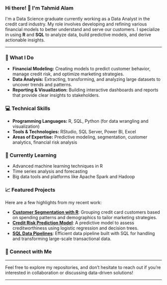 
### Hi there! 👋 I'm Tahmid Alam

I'm a Data Science graduate currently working as a Data Analyst in the credit card industry. My role involves developing and refining various financial models to better understand and serve our customers. I specialize in using **R** and **SQL** to analyze data, build predictive models, and derive actionable insights.

---

### 💼 What I Do

- **Financial Modeling:** Creating models to predict customer behavior, manage credit risk, and optimize marketing strategies.
- **Data Analysis:** Extracting, transforming, and analyzing large datasets to uncover trends and patterns.
- **Reporting & Visualization:** Building interactive dashboards and reports that provide clear insights to stakeholders.

### 💻 Technical Skills

- **Programming Languages:** R, SQL, Python (for data wrangling and visualization)
- **Tools & Technologies:** RStudio, SQL Server, Power BI, Excel
- **Areas of Expertise:** Predictive modeling, segmentation, customer analytics, financial risk analysis

### 🌱 Currently Learning

- Advanced machine learning techniques in R
- Time series analysis and forecasting
- Big data tools and platforms like Apache Spark and Hadoop

### 📈 Featured Projects

Here are a few highlights from my recent work:

- **[Customer Segmentation with R](#)**: Grouping credit card customers based on spending patterns and demographics to tailor marketing strategies.
- **[Credit Risk Prediction Model](#)**: A predictive model to assess creditworthiness using logistic regression and decision trees.
- **[SQL Data Pipelines](#)**: Efficient data pipeline built with SQL for handling and transforming large-scale transactional data.

### 🔗 Connect with Me


---

Feel free to explore my repositories, and don’t hesitate to reach out if you’re interested in collaboration or discussing data-driven solutions!

---
